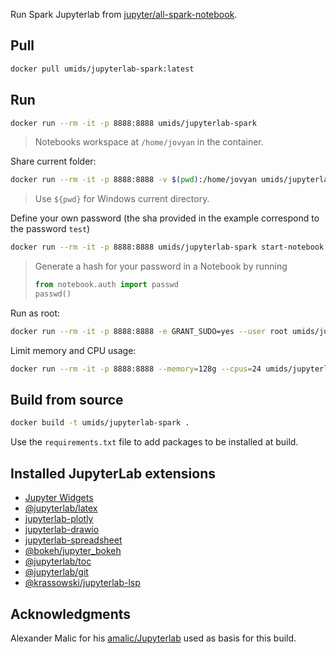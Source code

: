 Run Spark Jupyterlab from [jupyter/all-spark-notebook](https://github.com/jupyter/docker-stacks/tree/master/all-spark-notebook).

## Pull

```bash
docker pull umids/jupyterlab-spark:latest
```

## Run

```bash
docker run --rm -it -p 8888:8888 umids/jupyterlab-spark
```

> Notebooks workspace at `/home/jovyan` in the container.

Share current folder:

```bash
docker run --rm -it -p 8888:8888 -v $(pwd):/home/jovyan umids/jupyterlab-spark
```

> Use `${pwd}` for Windows current directory.

Define your own password (the sha provided in the example correspond to the password `test`)

```bash
docker run --rm -it -p 8888:8888 umids/jupyterlab-spark start-notebook.sh  --NotebookApp.password='sha1:9316432938f9:93985dffbb854d31308dfe0602a51db947fb7d80'
```

> Generate a hash for your password in a Notebook by running
>
> ```python
> from notebook.auth import passwd
> passwd()
> ```

Run as root:

```bash
docker run --rm -it -p 8888:8888 -e GRANT_SUDO=yes --user root umids/jupyterlab-spark start-notebook.sh  --NotebookApp.password='sha1:9316432938f9:93985dffbb854d31308dfe0602a51db947fb7d80'
```

Limit memory and CPU usage:

```bash
docker run --rm -it -p 8888:8888 --memory=128g --cpus=24 umids/jupyterlab-spark
```

## Build from source

```bash
docker build -t umids/jupyterlab-spark .
```

Use the `requirements.txt` file to add packages to be installed at build.

## Installed JupyterLab extensions

- [Jupyter Widgets](https://ipywidgets.readthedocs.io/en/latest/examples/Widget%20Basics.html)
- [@jupyterlab/latex](https://github.com/jupyterlab/jupyterlab-latex)
- [jupyterlab-plotly](https://www.npmjs.com/package/jupyterlab-plotly)
- [jupyterlab-drawio](https://github.com/QuantStack/jupyterlab-drawio)
- [jupyterlab-spreadsheet](https://github.com/quigleyj97/jupyterlab-spreadsheet)
- [@bokeh/jupyter_bokeh](https://github.com/bokeh/jupyter_bokeh)
- [@jupyterlab/toc](https://www.npmjs.com/package/@jupyterlab/toc)
- [@jupyterlab/git](https://www.npmjs.com/package/@jupyterlab/git)
- [@krassowski/jupyterlab-lsp](https://github.com/krassowski/jupyterlab-lsp)

## Acknowledgments

Alexander Malic for his [amalic/Jupyterlab](https://github.com/amalic/Jupyterlab) used as basis for this build.